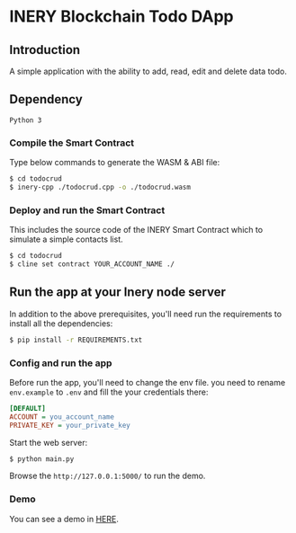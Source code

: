 # INERY Blockchain Todo DApp

## Introduction

A simple application with the ability to add, read, edit and delete data todo.

## Dependency
```
Python 3
```


### Compile the Smart Contract

Type below commands to generate the WASM & ABI file:

```bash
$ cd todocrud
$ inery-cpp ./todocrud.cpp -o ./todocrud.wasm
```

### Deploy and run the Smart Contract

This includes the source code of the INERY Smart Contract which to simulate a simple contacts list.

```bash
$ cd todocrud
$ cline set contract YOUR_ACCOUNT_NAME ./
```

## Run the app at your Inery node server

In addition to the above prerequisites, you'll need run the requirements to install all the dependencies:

```bash
$ pip install -r REQUIREMENTS.txt
```

### Config and run the app

Before run the app, you'll need to change the env file. you need to rename `env.example` to `.env` and fill the your credentials there:

```ini
[DEFAULT]
ACCOUNT = you_account_name
PRIVATE_KEY = your_private_key
```

Start the web server:

```bash
$ python main.py
```

Browse the `http://127.0.0.1:5000/` to run the demo.


### Demo
You can see a demo in [HERE](http://65.109.4.18:5000/).